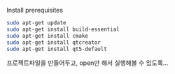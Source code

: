 
Install prerequisites

```bash
sudo apt-get update
sudo apt-get install build-essential
sudo apt-get install cmake
sudo apt-get install qtcreator
sudo apt-get install qt5-default
```

프로젝트파일을 만들어두고, open만 해서 실행해볼 수 있도록...
